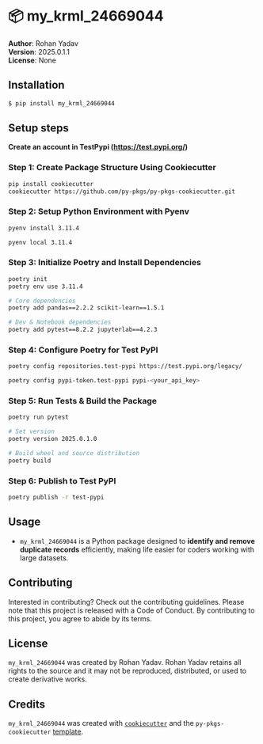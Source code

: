# 📦 my_krml_24669044

**Author**: Rohan Yadav  
**Version**: 2025.0.1.1  
**License**: None



## Installation

```bash
$ pip install my_krml_24669044
```

## Setup steps

**Create an account in TestPypi (https://test.pypi.org/)**

### Step 1: Create Package Structure Using Cookiecutter

```bash
pip install cookiecutter
cookiecutter https://github.com/py-pkgs/py-pkgs-cookiecutter.git
```

### Step 2: Setup Python Environment with Pyenv
```bash
pyenv install 3.11.4

pyenv local 3.11.4
```

### Step 3: Initialize Poetry and Install Dependencies
```bash
poetry init
poetry env use 3.11.4

# Core dependencies
poetry add pandas==2.2.2 scikit-learn==1.5.1

# Dev & Notebook dependencies
poetry add pytest==8.2.2 jupyterlab==4.2.3
```

### Step 4: Configure Poetry for Test PyPI
```bash
poetry config repositories.test-pypi https://test.pypi.org/legacy/

poetry config pypi-token.test-pypi pypi-<your_api_key>
```

### Step 5: Run Tests & Build the Package
```bash
poetry run pytest

# Set version
poetry version 2025.0.1.0

# Build wheel and source distribution
poetry build
```

### Step 6: Publish to Test PyPI
```bash
poetry publish -r test-pypi
```


## Usage

- `my_krml_24669044` is a Python package designed to **identify and remove duplicate records** efficiently, making life easier for coders working with large datasets.

## Contributing

Interested in contributing? Check out the contributing guidelines. Please note that this project is released with a Code of Conduct. By contributing to this project, you agree to abide by its terms.

## License

`my_krml_24669044` was created by Rohan Yadav. Rohan Yadav retains all rights to the source and it may not be reproduced, distributed, or used to create derivative works.

## Credits

`my_krml_24669044` was created with [`cookiecutter`](https://cookiecutter.readthedocs.io/en/latest/) and the `py-pkgs-cookiecutter` [template](https://github.com/py-pkgs/py-pkgs-cookiecutter).
